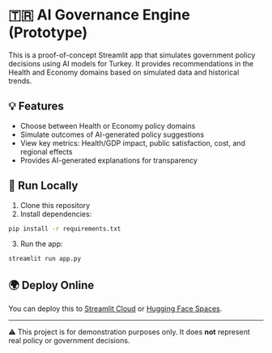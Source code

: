 
# 🇹🇷 AI Governance Engine (Prototype)

This is a proof-of-concept Streamlit app that simulates government policy decisions using AI models for Turkey. It provides recommendations in the Health and Economy domains based on simulated data and historical trends.

## 💡 Features

- Choose between Health or Economy policy domains
- Simulate outcomes of AI-generated policy suggestions
- View key metrics: Health/GDP impact, public satisfaction, cost, and regional effects
- Provides AI-generated explanations for transparency

## 🚀 Run Locally

1. Clone this repository
2. Install dependencies:

```bash
pip install -r requirements.txt
```

3. Run the app:

```bash
streamlit run app.py
```

## 🌍 Deploy Online

You can deploy this to [Streamlit Cloud](https://streamlit.io/cloud) or [Hugging Face Spaces](https://huggingface.co/spaces).

---

⚠️ This project is for demonstration purposes only. It does **not** represent real policy or government decisions.
